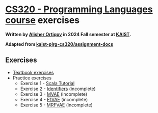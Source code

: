 # [CS320 - Programming Languages course](https://plrg.kaist.ac.kr/lectures/cs320-fall-2024) exercises

**Written by [Alisher Ortiqov](https://github.com/mcpeblocker) in 2024 Fall semester at [KAIST](https://www.kaist.ac.kr/en/).**

**Adapted from [kaist-plrg-cs320/assignment-docs](https://github.com/kaist-plrg-cs320/assignment-docs/tree/master)**

## Exercises

- [Textbook exercises](./textbook/)
- Practice exercises
  - Exercise 1 - [Scala Tutorial](./scala-tutorial/)
  - Exercise 2 - [Identifiers](./identifiers/) (incomplete)
  - Exercise 3 - [MVAE](./mvae/) (incomplete)
  - Exercise 4 - [F1VAE](./f1vae/) (incomplete)
  - Exercise 5 - [MRFVAE](./mrfvae/) (incomplete)
